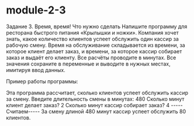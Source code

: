 # module-2-3

Задание 3. Время, время!
Что нужно сделать
Напишите программу для ресторана быстрого питания «Крылышки и ножки». Компания хочет знать, какое количество клиентов успеет обслужить один кассир за рабочую смену. 
Время на обслуживание складывается из времени, за которое клиент делает заказ, и времени, за которое кассир собирает заказ и выдаёт его клиенту. 
Все расчёты проводите в минутах. Все значения сохраните в переменные и выводите в нужных местах, имитируя ввод данных.

 

Пример работы программы: 

Эта программа рассчитает, сколько клиентов успеет обслужить кассир за смену. 
Введите длительность смены в минутах: 480 
Сколько минут клиент делает заказ? 2 
Сколько минут кассир собирает заказ? 4 
-----Считаем----- 
За смену длиной 480 минут кассир успеет обслужить 80 клиентов.
